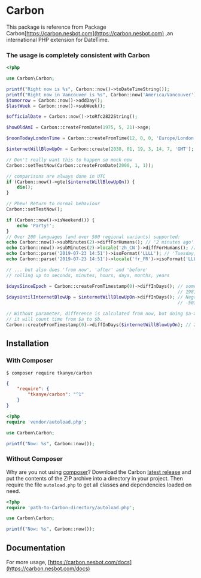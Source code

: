 # Carbon
This package is reference from Package Carbon[https://carbon.nesbot.com](https://carbon.nesbot.com)
,an international PHP extension for DateTime.

### The usage is completely consistent with Carbon
```php
<?php

use Carbon\Carbon;

printf("Right now is %s", Carbon::now()->toDateTimeString());
printf("Right now in Vancouver is %s", Carbon::now('America/Vancouver'));  //implicit __toString()
$tomorrow = Carbon::now()->addDay();
$lastWeek = Carbon::now()->subWeek();

$officialDate = Carbon::now()->toRfc2822String();

$howOldAmI = Carbon::createFromDate(1975, 5, 21)->age;

$noonTodayLondonTime = Carbon::createFromTime(12, 0, 0, 'Europe/London');

$internetWillBlowUpOn = Carbon::create(2038, 01, 19, 3, 14, 7, 'GMT');

// Don't really want this to happen so mock now
Carbon::setTestNow(Carbon::createFromDate(2000, 1, 1));

// comparisons are always done in UTC
if (Carbon::now()->gte($internetWillBlowUpOn)) {
    die();
}

// Phew! Return to normal behaviour
Carbon::setTestNow();

if (Carbon::now()->isWeekend()) {
    echo 'Party!';
}
// Over 200 languages (and over 500 regional variants) supported:
echo Carbon::now()->subMinutes(2)->diffForHumans(); // '2 minutes ago'
echo Carbon::now()->subMinutes(2)->locale('zh_CN')->diffForHumans(); // '2分钟前'
echo Carbon::parse('2019-07-23 14:51')->isoFormat('LLLL'); // 'Tuesday, July 23, 2019 2:51 PM'
echo Carbon::parse('2019-07-23 14:51')->locale('fr_FR')->isoFormat('LLLL'); // 'mardi 23 juillet 2019 14:51'

// ... but also does 'from now', 'after' and 'before'
// rolling up to seconds, minutes, hours, days, months, years

$daysSinceEpoch = Carbon::createFromTimestamp(0)->diffInDays(); // something such as:
                                                                // 19817.6771
$daysUntilInternetBlowUp = $internetWillBlowUpOn->diffInDays(); // Negative value since it's in the future:
                                                                // -5037.4560

// Without parameter, difference is calculated from now, but doing $a->diff($b)
// it will count time from $a to $b.
Carbon::createFromTimestamp(0)->diffInDays($internetWillBlowUpOn); // 24855.1348
```

## Installation

### With Composer

```
$ composer require tkanye/carbon
```

```json
{
    "require": {
        "tkanye/carbon": "^1"
    }
}
```

```php
<?php
require 'vendor/autoload.php';

use Carbon\Carbon;

printf("Now: %s", Carbon::now());
```

### Without Composer

Why are you not using [composer](https://getcomposer.org/)? Download the Carbon [latest release](https://github.com/briannesbitt/Carbon/releases) and put the contents of the ZIP archive into a directory in your project. Then require the file `autoload.php` to get all classes and dependencies loaded on need.

```php
<?php
require 'path-to-Carbon-directory/autoload.php';

use Carbon\Carbon;

printf("Now: %s", Carbon::now());
```

## Documentation
For more usage, 
[https://carbon.nesbot.com/docs](https://carbon.nesbot.com/docs)
